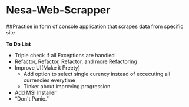 # Nesa-Web-Scrapper
##Practise in form of console application that scrapes data from specific site

**To Do List**

* Triple check if all Exceptions are handled
* Refactor, Refactor, Refactor, and more Refactoring
* Improve UI(Make it Preety)
  * Add option to select single curency instead of excecuting all currencies everytime
  * Tinker about improving progression
* Add MSI Installer 
* “Don't Panic.” 
  
    
